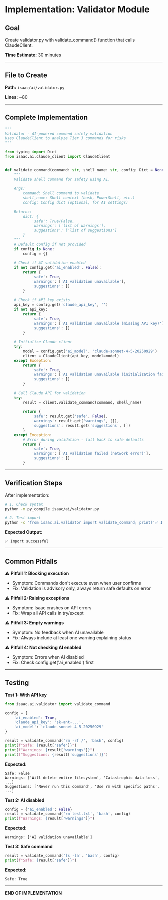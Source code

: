 # Implementation: Validator Module

## Goal
Create validator.py with validate_command() function that calls ClaudeClient.

**Time Estimate:** 30 minutes

---

## File to Create

**Path:** `isaac/ai/validator.py`

**Lines:** ~80

---

## Complete Implementation

```python
"""
Validator - AI-powered command safety validation
Uses ClaudeClient to analyze Tier 3 commands for risks
"""

from typing import Dict
from isaac.ai.claude_client import ClaudeClient


def validate_command(command: str, shell_name: str, config: Dict = None) -> Dict:
    """
    Validate shell command for safety using AI.
    
    Args:
        command: Shell command to validate
        shell_name: Shell context (bash, PowerShell, etc.)
        config: Config dict (optional, for AI settings)
        
    Returns:
        dict: {
            'safe': True/False,
            'warnings': ['list of warnings'],
            'suggestions': ['list of suggestions']
        }
    """
    # Default config if not provided
    if config is None:
        config = {}
    
    # Check if AI validation enabled
    if not config.get('ai_enabled', False):
        return {
            'safe': True,
            'warnings': ['AI validation unavailable'],
            'suggestions': []
        }
    
    # Check if API key exists
    api_key = config.get('claude_api_key', '')
    if not api_key:
        return {
            'safe': True,
            'warnings': ['AI validation unavailable (missing API key)'],
            'suggestions': []
        }
    
    # Initialize Claude client
    try:
        model = config.get('ai_model', 'claude-sonnet-4-5-20250929')
        client = ClaudeClient(api_key, model=model)
    except Exception:
        return {
            'safe': True,
            'warnings': ['AI validation unavailable (initialization failed)'],
            'suggestions': []
        }
    
    # Call Claude API for validation
    try:
        result = client.validate_command(command, shell_name)
        
        return {
            'safe': result.get('safe', False),
            'warnings': result.get('warnings', []),
            'suggestions': result.get('suggestions', [])
        }
    except Exception:
        # Error during validation - fall back to safe defaults
        return {
            'safe': True,
            'warnings': ['AI validation failed (network error)'],
            'suggestions': []
        }
```

---

## Verification Steps

After implementation:

```bash
# 1. Check syntax
python -m py_compile isaac/ai/validator.py

# 2. Test import
python -c "from isaac.ai.validator import validate_command; print('✅ Import successful')"
```

**Expected Output:**
```
✅ Import successful
```

---

## Common Pitfalls

⚠️ **Pitfall 1: Blocking execution**
- Symptom: Commands don't execute even when user confirms
- Fix: Validation is advisory only, always return safe defaults on error

⚠️ **Pitfall 2: Raising exceptions**
- Symptom: Isaac crashes on API errors
- Fix: Wrap all API calls in try/except

⚠️ **Pitfall 3: Empty warnings**
- Symptom: No feedback when AI unavailable
- Fix: Always include at least one warning explaining status

⚠️ **Pitfall 4: Not checking AI enabled**
- Symptom: Errors when AI disabled
- Fix: Check config.get('ai_enabled') first

---

## Testing

**Test 1: With API key**
```python
from isaac.ai.validator import validate_command

config = {
    'ai_enabled': True,
    'claude_api_key': 'sk-ant-...',
    'ai_model': 'claude-sonnet-4-5-20250929'
}

result = validate_command('rm -rf /', 'bash', config)
print(f"Safe: {result['safe']}")
print(f"Warnings: {result['warnings']}")
print(f"Suggestions: {result['suggestions']}")
```

**Expected:**
```
Safe: False
Warnings: ['Will delete entire filesystem', 'Catastrophic data loss', ...]
Suggestions: ['Never run this command', 'Use rm with specific paths', ...]
```

**Test 2: AI disabled**
```python
config = {'ai_enabled': False}
result = validate_command('rm test.txt', 'bash', config)
print(f"Warnings: {result['warnings']}")
```

**Expected:**
```
Warnings: ['AI validation unavailable']
```

**Test 3: Safe command**
```python
result = validate_command('ls -la', 'bash', config)
print(f"Safe: {result['safe']}")
```

**Expected:**
```
Safe: True
```

---

**END OF IMPLEMENTATION**
